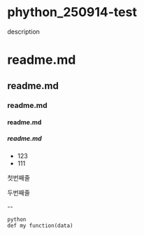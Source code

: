 # phython_250914-test
description
# readme.md
## readme.md
### readme.md
#### readme.md
##### readme.md
- 123
- 111
    
첫번째줄

두번째줄

--

``` 텍스트박스
python
def my function(data)

